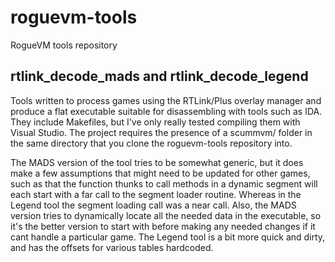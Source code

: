 # roguevm-tools
RogueVM tools repository

## rtlink_decode_mads and rtlink_decode_legend
Tools written to process games using the RTLink/Plus overlay manager and produce
a flat executable suitable for disassembling with tools such as IDA. They include
Makefiles, but I've only really tested compiling them with Visual Studio.
The project requires the presence of a scummvm/ folder in the same directory that
you clone the roguevm-tools repository into.

The MADS version of the tool tries to be somewhat generic, but it does make
a few assumptions that might need to be updated for other games, such as that the
function thunks to call methods in a dynamic segment will each start with a far
call to the segment loader routine. Whereas in the Legend tool the segment loading
call was a near call. Also, the MADS version tries to dynamically locate all the
needed data in the executable, so it's the better version to start with before 
making any needed changes if it cant handle a particular game. The Legend tool is a 
bit more quick and dirty, and has the offsets for various tables hardcoded.
